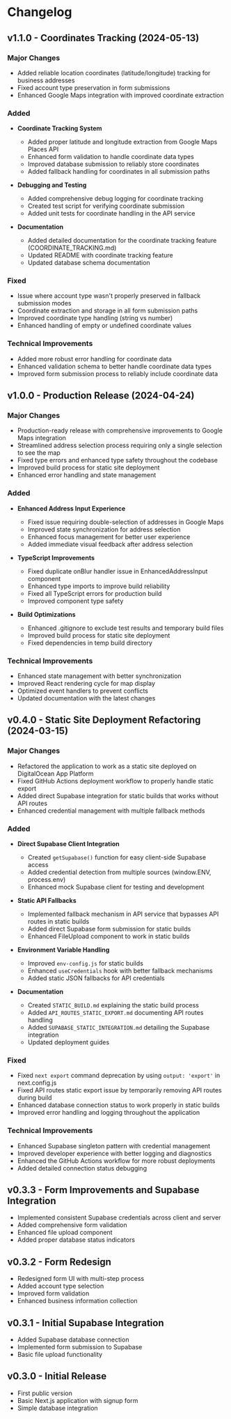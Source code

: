 # Changelog

## v1.1.0 - Coordinates Tracking (2024-05-13)

### Major Changes

- Added reliable location coordinates (latitude/longitude) tracking for business addresses
- Fixed account type preservation in form submissions
- Enhanced Google Maps integration with improved coordinate extraction

### Added

- **Coordinate Tracking System**

  - Added proper latitude and longitude extraction from Google Maps Places API
  - Enhanced form validation to handle coordinate data types
  - Improved database submission to reliably store coordinates
  - Added fallback handling for coordinates in all submission paths

- **Debugging and Testing**

  - Added comprehensive debug logging for coordinate tracking
  - Created test script for verifying coordinate submission
  - Added unit tests for coordinate handling in the API service

- **Documentation**
  - Added detailed documentation for the coordinate tracking feature (COORDINATE_TRACKING.md)
  - Updated README with coordinate tracking feature
  - Updated database schema documentation

### Fixed

- Issue where account type wasn't properly preserved in fallback submission modes
- Coordinate extraction and storage in all form submission paths
- Improved coordinate type handling (string vs number)
- Enhanced handling of empty or undefined coordinate values

### Technical Improvements

- Added more robust error handling for coordinate data
- Enhanced validation schema to better handle coordinate data types
- Improved form submission process to reliably include coordinate data

## v1.0.0 - Production Release (2024-04-24)

### Major Changes

- Production-ready release with comprehensive improvements to Google Maps integration
- Streamlined address selection process requiring only a single selection to see the map
- Fixed type errors and enhanced type safety throughout the codebase
- Improved build process for static site deployment
- Enhanced error handling and state management

### Added

- **Enhanced Address Input Experience**

  - Fixed issue requiring double-selection of addresses in Google Maps
  - Improved state synchronization for address selection
  - Enhanced focus management for better user experience
  - Added immediate visual feedback after address selection

- **TypeScript Improvements**

  - Fixed duplicate onBlur handler issue in EnhancedAddressInput component
  - Enhanced type imports to improve build reliability
  - Fixed all TypeScript errors for production build
  - Improved component type safety

- **Build Optimizations**
  - Enhanced .gitignore to exclude test results and temporary build files
  - Improved build process for static site deployment
  - Fixed dependencies in temp build directory

### Technical Improvements

- Enhanced state management with better synchronization
- Improved React rendering cycle for map display
- Optimized event handlers to prevent conflicts
- Updated documentation with the latest changes

## v0.4.0 - Static Site Deployment Refactoring (2024-03-15)

### Major Changes

- Refactored the application to work as a static site deployed on DigitalOcean App Platform
- Fixed GitHub Actions deployment workflow to properly handle static export
- Added direct Supabase integration for static builds that works without API routes
- Enhanced credential management with multiple fallback methods

### Added

- **Direct Supabase Client Integration**

  - Created `getSupabase()` function for easy client-side Supabase access
  - Added credential detection from multiple sources (window.ENV, process.env)
  - Enhanced mock Supabase client for testing and development

- **Static API Fallbacks**

  - Implemented fallback mechanism in API service that bypasses API routes in static builds
  - Added direct Supabase form submission for static builds
  - Enhanced FileUpload component to work in static builds

- **Environment Variable Handling**

  - Improved `env-config.js` for static builds
  - Enhanced `useCredentials` hook with better fallback mechanisms
  - Added static JSON fallbacks for API credentials

- **Documentation**
  - Created `STATIC_BUILD.md` explaining the static build process
  - Added `API_ROUTES_STATIC_EXPORT.md` documenting API routes handling
  - Added `SUPABASE_STATIC_INTEGRATION.md` detailing the Supabase integration
  - Updated deployment guides

### Fixed

- Fixed `next export` command deprecation by using `output: 'export'` in next.config.js
- Fixed API routes static export issue by temporarily removing API routes during build
- Enhanced database connection status to work properly in static builds
- Improved error handling and logging throughout the application

### Technical Improvements

- Enhanced Supabase singleton pattern with credential management
- Improved developer experience with better logging and diagnostics
- Enhanced the GitHub Actions workflow for more robust deployments
- Added detailed connection status debugging

## v0.3.3 - Form Improvements and Supabase Integration

- Implemented consistent Supabase credentials across client and server
- Added comprehensive form validation
- Enhanced file upload component
- Added proper database status indicators

## v0.3.2 - Form Redesign

- Redesigned form UI with multi-step process
- Added account type selection
- Improved form validation
- Enhanced business information collection

## v0.3.1 - Initial Supabase Integration

- Added Supabase database connection
- Implemented form submission to Supabase
- Basic file upload functionality

## v0.3.0 - Initial Release

- First public version
- Basic Next.js application with signup form
- Simple database integration
